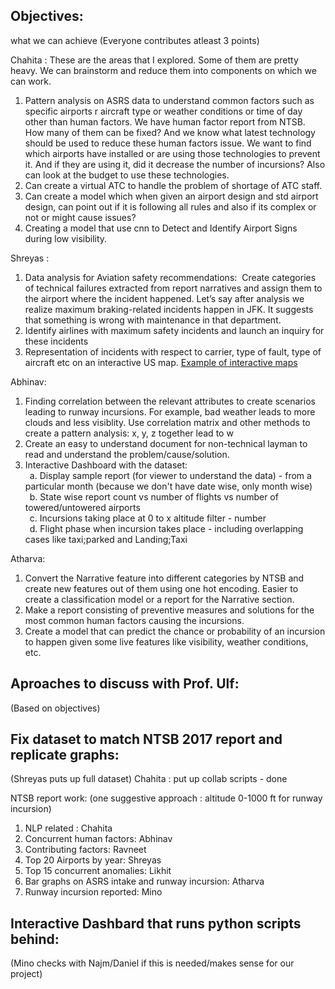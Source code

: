 ## Objectives: 
what we can achieve
(Everyone contributes atleast 3 points)

Chahita : These are the areas that I explored. Some of them are pretty heavy. We can brainstorm and reduce them into components on which we can work. 
1. Pattern analysis on ASRS data to understand common factors such as specific airports r aircraft type or weather conditions or time of day other than human factors. We have human factor report from NTSB. How many of them can be fixed? And we know what latest technology should be used to reduce these human factors issue. We want to find which airports have installed or are using those technologies to prevent it. And if they are using it, did it decrease the number of incursions? Also can look at the budget to use these technologies.
2. Can create a virtual ATC to handle the problem of shortage of ATC staff.
3. Can create a model which when given an airport design and std airport design, can point out if it is following all rules and also if its complex or not or might cause issues?
4. Creating a model that use cnn to Detect and Identify Airport Signs during low visibility.

Shreyas :
1. Data analysis for Aviation safety recommendations:  Create categories of technical failures extracted from report narratives and assign them to the airport where the incident happened. Let’s say after analysis we realize maximum braking-related incidents happen in JFK. It suggests that something is wrong with maintenance in that department.
2. Identify airlines with maximum safety incidents and launch an inquiry for these incidents
3. Representation of incidents with respect to carrier, type of fault, type of aircraft etc on an interactive US map. [Example of interactive maps](https://www.tableau.com/learn/articles/interactive-map-and-data-visualization-examples) 

Abhinav:
1. Finding correlation between the relevant attributes to create scenarios leading to runway incursions. For example, bad weather leads to more clouds and less visiblity. Use correlation matrix and other methods to create a pattern analysis: x, y, z together lead to w
2. Create an easy to understand document for non-technical layman to read and understand the problem/cause/solution.
4. Interactive Dashboard with the dataset:  
&ensp;a. Display sample report (for viewer to understand the data) - from a particular month (because we don't have date wise, only month wise)  
&ensp;b. State wise report count vs number of flights vs number of towered/untowered airports  
&ensp;c. Incursions taking place at 0 to x altitude filter - number  
&ensp;d. Flight phase when incursion takes place - including overlapping cases like taxi;parked and Landing;Taxi 

Atharva:
1. Convert the Narrative feature into different categories by NTSB and create new features out of them using one hot encoding. Easier to create a classification model or a report for the Narrative section.
2. Make a report consisting of preventive measures and solutions for the most common human factors causing the incursions.
3. Create a model that can predict the chance or probability of an incursion to happen given some live features like visibility, weather conditions, etc.

## Aproaches to discuss with Prof. Ulf:
(Based on objectives)

## Fix dataset to match NTSB 2017 report and replicate graphs:
(Shreyas puts up full dataset)
Chahita : put up collab scripts  - done

NTSB report work: (one suggestive approach : altitude 0-1000 ft for runway incursion)
1. NLP related : Chahita
2. Concurrent human factors: Abhinav
3. Contributing factors: Ravneet
4. Top 20 Airports by year: Shreyas
5. Top 15 concurrent anomalies: Likhit
6. Bar graphs on ASRS intake and runway incursion: Atharva
7. Runway incursion reported: Mino

## Interactive Dashbard that runs python scripts behind:
(Mino checks with Najm/Daniel if this is needed/makes sense for our project)
